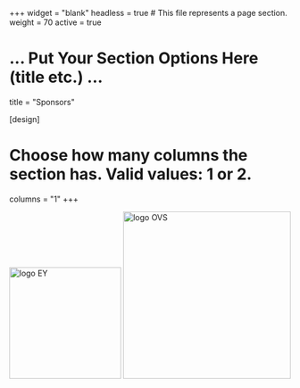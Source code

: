 +++
widget = "blank"
headless = true  # This file represents a page section.
weight = 70 
active = true

# ... Put Your Section Options Here (title etc.) ...
title = "Sponsors"

[design]
  # Choose how many columns the section has. Valid values: 1 or 2.
  columns = "1"
+++

<!--
#![alt_text](/static/images/logo_EY.jpg)

<p float="left">
    <img src="/static/images/logo_EY.jpg" alt="logo EY" width="100px" />
    <img src="/images/logo_OVS.svg" alt="logo OVS" width="100px" />
</p>
-->

<img src="https://recsys.acm.org/wp-content/uploads/2024/09/EY_ss2024.png" alt="logo EY" width="200" style="display:inline-block; vertical-align:bottom;" />
<img src="https://recsys.acm.org/wp-content/uploads/2024/08/OVS.png" alt="logo OVS" width="300" style="display:inline-block; vertical-align:bottom;" />